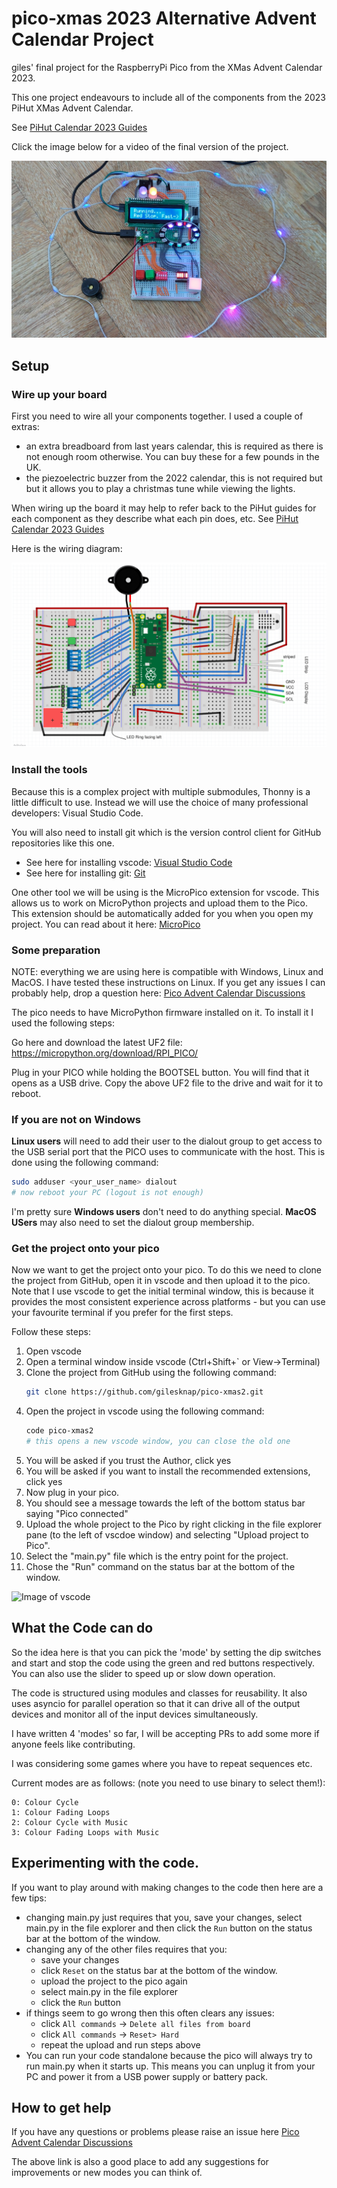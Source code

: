 # pico-xmas 2023 Alternative Advent Calendar Project

giles' final project for the RaspberryPi Pico from the XMas Advent
Calendar 2023.

This one project endeavours to include all of the components from the
2023 PiHut XMas Advent Calendar.

See [PiHut Calendar 2023 Guides](https://thepihut.com/pages/maker-advent-2023-guides)

Click the image below for a video of the final version of the project.

[![image](board/Advent2023.jpg)](https://youtu.be/fkIc-2vTdf8 "Let It Glow Advent Calenar")

## Setup

### Wire up your board

First you need to wire all your components together. I used a couple of extras:

- an extra breadboard from last years calendar, this is required as there is
  not enough room otherwise. You can buy these for a few pounds in the UK.
- the piezoelectric buzzer from the 2022 calendar, this is not required but
  but it allows you to play a christmas tune while viewing the lights.

When wiring up the board it may help to refer back to the PiHut guides for each
component as they describe what each pin does, etc.
See [PiHut Calendar 2023 Guides](https://thepihut.com/pages/maker-advent-2023-guides)

Here is the wiring diagram:

![Wiring Diagram](board/Advent2023.excalidraw.svg)

### Install the tools

Because this is a complex project with multiple submodules, Thonny is a little
difficult to use. Instead we will use the choice of many professional
developers: Visual Studio Code.

You will also need to install git which is the version control client for
GitHub repositories like this one.

- See here for installing vscode: [Visual Studio Code](https://code.visualstudio.com/learn/get-started/basics)
- See here for installing git: [Git](https://git-scm.com/book/en/v2/Getting-Started-Installing-Git)

One other tool we will be using is the MicroPico extension for vscode. This
allows us to work on MicroPython projects and upload them to the Pico. This
extension should be automatically added for you when you open my project. You
can read about it here: [MicroPico](https://marketplace.visualstudio.com/items?itemName=marus25.cortex-debug)

### Some preparation

NOTE: everything we are using here is compatible with Windows, Linux and MacOS. I have tested these instructions on Linux. If you get any issues I can probably help, drop a question here:
[Pico Advent Calendar Discussions](https://github.com/gilesknap/pico-xmas/discussions/4)

The pico needs to have MicroPython firmware installed on it.
To install it I used the following steps:


Go here and download the latest UF2 file:
https://micropython.org/download/RPI_PICO/

Plug in your PICO while holding the BOOTSEL button. You will find that it
opens as a USB drive. Copy the above UF2 file to the drive and wait for it to
reboot.

### If you are not on Windows

**Linux users** will need to add their user to the dialout group to get access to
the USB serial port that the PICO uses to communicate with the host. This is
done using the following command:

```bash
sudo adduser <your_user_name> dialout
# now reboot your PC (logout is not enough)
```

I'm pretty sure **Windows users** don't need to do anything special. **MacOS USers**
may also need to set the dialout group membership.

### Get the project onto your pico

Now we want to get the project onto your pico. To do this we need to clone the
project from GitHub, open it in vscode and then upload it to the pico. Note
that I use vscode to get the initial terminal window, this is because it
provides the most consistent experience across platforms - but you can use
your favourite terminal if you prefer for the first steps.

Follow these steps:

1. Open vscode
1. Open a terminal window inside vscode (Ctrl+Shift+` or View->Terminal)
1. Clone the project from GitHub using the following command:
   ```bash
   git clone https://github.com/gilesknap/pico-xmas2.git
    ```
1. Open the project in vscode using the following command:
    ```bash
    code pico-xmas2
    # this opens a new vscode window, you can close the old one
    ```
1. You will be asked if you trust the Author, click yes
1. You will be asked if you want to install the recommended extensions, click yes
1. Now plug in your pico.
1. You should see a message towards the left of the bottom status bar saying
   "Pico connected"
1. Upload the whole project to the Pico by right clicking in the file explorer
   pane (to the left of vscdoe window) and selecting "Upload project to Pico".
1. Select the "main.py" file which is the entry point for the project.
1. Chose the "Run" command on the status bar at the bottom of the window.

![Image of vscode](images/vscode.png)

## What the Code can do

So the idea here is that you can pick the 'mode' by setting the dip switches and
start and stop the code using the green and red buttons respectively. You can
also use the slider to speed up or slow down operation.

The code is structured using modules and classes for reusability. It also uses
asyncio for parallel operation so that it can drive all of the output devices and
monitor all of the input devices simultaneously.

I have written 4 'modes' so far,  I will be accepting PRs to add some more if anyone
feels like contributing.

I was considering some games where you have to repeat sequences etc.

Current modes are as follows: (note you need to use binary to select them!):

```
0: Colour Cycle
1: Colour Fading Loops
2: Colour Cycle with Music
3: Colour Fading Loops with Music
```

## Experimenting with the code.

If you want to play around with making changes to the code then here are a
few tips:

- changing main.py just requires that you, save your changes, select main.py
   in the file explorer and then click the `Run` button on the status bar at the
   bottom of the window.
- changing any of the other files requires that you:
  - save your changes
  - click `Reset` on the status bar at the bottom of the window.
  - upload the project to the pico again
  - select main.py in the file explorer
  - click the `Run` button
- if things seem to go wrong then this often clears any issues:
  - click `All commands` -> `Delete all files from board`
  - click `All commands` -> `Reset> Hard`
  - repeat the upload and run steps above
- You can run your code standalone because the pico will always try to run
  main.py when it starts up. This means you can unplug it from your PC and
  power it from a USB power supply or battery pack.

## How to get help

If you have any questions or problems please raise an issue here
[Pico Advent Calendar Discussions](https://github.com/gilesknap/pico-xmas/discussions/4)

The above link is also a good place to add any suggestions for improvements or
new modes you can think of.
